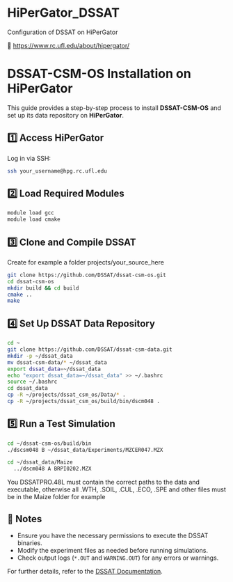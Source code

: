 # HiPerGator_DSSAT
Configuration of DSSAT on HiPerGator

🐊 https://www.rc.ufl.edu/about/hipergator/


# DSSAT-CSM-OS Installation on HiPerGator

This guide provides a step-by-step process to install **DSSAT-CSM-OS** and set up its data repository on **HiPerGator**.

## 1️⃣ Access HiPerGator
Log in via SSH:
```bash
ssh your_username@hpg.rc.ufl.edu
```

## 2️⃣ Load Required Modules
```bash
module load gcc
module load cmake
```


## 3️⃣ Clone and Compile DSSAT

Create for example a folder projects/your_source_here
```bash
git clone https://github.com/DSSAT/dssat-csm-os.git
cd dssat-csm-os
mkdir build && cd build
cmake ..
make
```

## 4️⃣ Set Up DSSAT Data Repository

```bash
cd ~
git clone https://github.com/DSSAT/dssat-csm-data.git
mkdir -p ~/dssat_data
mv dssat-csm-data/* ~/dssat_data
export dssat_data=~/dssat_data
echo "export dssat_data=~/dssat_data" >> ~/.bashrc
source ~/.bashrc
cd dssat_data
cp -R ~/projects/dssat_csm_os/Data/* .
cp -R ~/projects/dssat_csm_os/build/bin/dscm048 .
```

## 5️⃣ Run a Test Simulation
```bash
cd ~/dssat-csm-os/build/bin
./dscsm048 B ~/dssat_data/Experiments/MZCER047.MZX

cd ~/dssat_data/Maize
  ../dscm048 A BRPI0202.MZX

```
You DSSATPRO.48L must contain the correct paths to the data and executable, otherwise 
all .WTH, .SOIL, .CUL, .ECO, .SPE and other files must be in the Maize folder for example

## 📝 Notes
- Ensure you have the necessary permissions to execute the DSSAT binaries.
- Modify the experiment files as needed before running simulations.
- Check output logs (`*.OUT` and `WARNING.OUT`) for any errors or warnings.

For further details, refer to the [DSSAT Documentation](https://dssat.net/).
